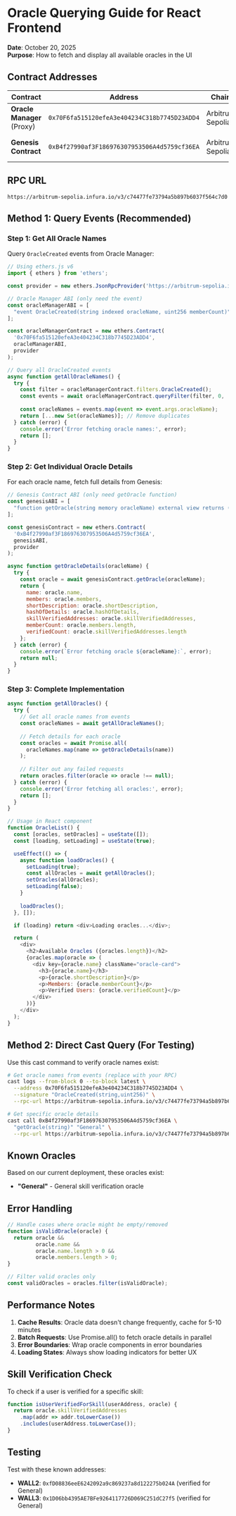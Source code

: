 # Oracle Querying Guide for React Frontend

**Date**: October 20, 2025  
**Purpose**: How to fetch and display all available oracles in the UI

## Contract Addresses

| Contract | Address | Chain | Purpose |
|----------|---------|-------|---------|
| **Oracle Manager** (Proxy) | `0x70F6fa515120efeA3e404234C318b7745D23ADD4` | Arbitrum Sepolia | Oracle creation events |
| **Genesis Contract** | `0xB4f27990af3F186976307953506A4d5759cf36EA` | Arbitrum Sepolia | Oracle data storage |

## RPC URL
```
https://arbitrum-sepolia.infura.io/v3/c74477fe73794a5b897b6037f564c7d0
```

## Method 1: Query Events (Recommended)

### Step 1: Get All Oracle Names
Query `OracleCreated` events from Oracle Manager:

```javascript
// Using ethers.js v6
import { ethers } from 'ethers';

const provider = new ethers.JsonRpcProvider('https://arbitrum-sepolia.infura.io/v3/c74477fe73794a5b897b6037f564c7d0');

// Oracle Manager ABI (only need the event)
const oracleManagerABI = [
  "event OracleCreated(string indexed oracleName, uint256 memberCount)"
];

const oracleManagerContract = new ethers.Contract(
  '0x70F6fa515120efeA3e404234C318b7745D23ADD4',
  oracleManagerABI,
  provider
);

// Query all OracleCreated events
async function getAllOracleNames() {
  try {
    const filter = oracleManagerContract.filters.OracleCreated();
    const events = await oracleManagerContract.queryFilter(filter, 0, 'latest');
    
    const oracleNames = events.map(event => event.args.oracleName);
    return [...new Set(oracleNames)]; // Remove duplicates
  } catch (error) {
    console.error('Error fetching oracle names:', error);
    return [];
  }
}
```

### Step 2: Get Individual Oracle Details
For each oracle name, fetch full details from Genesis:

```javascript
// Genesis Contract ABI (only need getOracle function)
const genesisABI = [
  "function getOracle(string memory oracleName) external view returns (tuple(string name, address[] members, string shortDescription, string hashOfDetails, address[] skillVerifiedAddresses))"
];

const genesisContract = new ethers.Contract(
  '0xB4f27990af3F186976307953506A4d5759cf36EA',
  genesisABI,
  provider
);

async function getOracleDetails(oracleName) {
  try {
    const oracle = await genesisContract.getOracle(oracleName);
    return {
      name: oracle.name,
      members: oracle.members,
      shortDescription: oracle.shortDescription,
      hashOfDetails: oracle.hashOfDetails,
      skillVerifiedAddresses: oracle.skillVerifiedAddresses,
      memberCount: oracle.members.length,
      verifiedCount: oracle.skillVerifiedAddresses.length
    };
  } catch (error) {
    console.error(`Error fetching oracle ${oracleName}:`, error);
    return null;
  }
}
```

### Step 3: Complete Implementation
```javascript
async function getAllOracles() {
  try {
    // Get all oracle names from events
    const oracleNames = await getAllOracleNames();
    
    // Fetch details for each oracle
    const oracles = await Promise.all(
      oracleNames.map(name => getOracleDetails(name))
    );
    
    // Filter out any failed requests
    return oracles.filter(oracle => oracle !== null);
  } catch (error) {
    console.error('Error fetching all oracles:', error);
    return [];
  }
}

// Usage in React component
function OracleList() {
  const [oracles, setOracles] = useState([]);
  const [loading, setLoading] = useState(true);

  useEffect(() => {
    async function loadOracles() {
      setLoading(true);
      const allOracles = await getAllOracles();
      setOracles(allOracles);
      setLoading(false);
    }
    
    loadOracles();
  }, []);

  if (loading) return <div>Loading oracles...</div>;

  return (
    <div>
      <h2>Available Oracles ({oracles.length})</h2>
      {oracles.map(oracle => (
        <div key={oracle.name} className="oracle-card">
          <h3>{oracle.name}</h3>
          <p>{oracle.shortDescription}</p>
          <p>Members: {oracle.memberCount}</p>
          <p>Verified Users: {oracle.verifiedCount}</p>
        </div>
      ))}
    </div>
  );
}
```

## Method 2: Direct Cast Query (For Testing)

Use this cast command to verify oracle names exist:

```bash
# Get oracle names from events (replace with your RPC)
cast logs --from-block 0 --to-block latest \
  --address 0x70F6fa515120efeA3e404234C318b7745D23ADD4 \
  --signature "OracleCreated(string,uint256)" \
  --rpc-url https://arbitrum-sepolia.infura.io/v3/c74477fe73794a5b897b6037f564c7d0

# Get specific oracle details
cast call 0xB4f27990af3F186976307953506A4d5759cf36EA \
  "getOracle(string)" "General" \
  --rpc-url https://arbitrum-sepolia.infura.io/v3/c74477fe73794a5b897b6037f564c7d0
```

## Known Oracles

Based on our current deployment, these oracles exist:
- **"General"** - General skill verification oracle

## Error Handling

```javascript
// Handle cases where oracle might be empty/removed
function isValidOracle(oracle) {
  return oracle && 
         oracle.name && 
         oracle.name.length > 0 && 
         oracle.members.length > 0;
}

// Filter valid oracles only
const validOracles = oracles.filter(isValidOracle);
```

## Performance Notes

1. **Cache Results**: Oracle data doesn't change frequently, cache for 5-10 minutes
2. **Batch Requests**: Use Promise.all() to fetch oracle details in parallel
3. **Error Boundaries**: Wrap oracle components in error boundaries
4. **Loading States**: Always show loading indicators for better UX

## Skill Verification Check

To check if a user is verified for a specific skill:

```javascript
function isUserVerifiedForSkill(userAddress, oracle) {
  return oracle.skillVerifiedAddresses
    .map(addr => addr.toLowerCase())
    .includes(userAddress.toLowerCase());
}
```

## Testing

Test with these known addresses:
- **WALL2**: `0xfD08836eeE6242092a9c869237a8d122275b024A` (verified for General)
- **WALL3**: `0x1D06bb4395AE7BFe9264117726D069C251dC27f5` (verified for General)